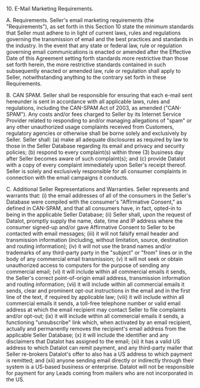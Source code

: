 10\.  	E-Mail Marketing Requirements.  

A.	Requirements.  Seller's email marketing requirements (the "Requirements"), as set forth in this Section 10 state the minimum standards that Seller must adhere to in light of current laws, rules and regulations governing the transmission of email and the best practices and standards in the industry.  In the event that any state or federal law, rule or regulation governing email communications is enacted or amended after the Effective Date of this Agreement setting forth standards more restrictive than those set forth herein, the more restrictive standards contained in such subsequently enacted or amended law, rule or regulation shall apply to Seller, notwithstanding anything to the contrary set forth in these Requirements.  

B.	CAN SPAM.  Seller shall be responsible for ensuring that each e-mail sent hereunder is sent in accordance with all applicable laws, rules and regulations, including the CAN-SPAM Act of 2003, as amended ("CAN-SPAM").  Any costs and/or fees charged to Seller by its Internet Service Provider related to responding to and/or managing allegations of "spam" or any other unauthorized usage complaints received from Customers, regulatory agencies or otherwise shall be borne solely and exclusively by Seller.  Seller shall: (a) make all adequate disclosures as required by law to those in the Seller Database regarding its email and privacy and security policies; (b) respond to every complaint(s) within three (3) business day after Seller becomes aware of such complaint(s); and (c) provide Datalot with a copy of every complaint immediately upon Seller's receipt thereof.  Seller is solely and exclusively responsible for all consumer complaints in connection with the email campaigns it conducts. 

C.	Additional Seller Representations and Warranties. Seller represents and warrants that: (i) the email addresses of all of the consumers in the Seller's Database were compiled with the consumer's "Affirmative Consent," as defined in CAN-SPAM, and that all consumers have, in fact, opted-in to being in the applicable Seller Database; (ii) Seller shall, upon the request of Datalot, promptly supply the name, date, time and IP address where the consumer signed-up and/or gave Affirmative Consent to Seller to be contacted with email messages; (iii) it will not falsify email header and transmission information (including, without limitation, source, destination and routing information); (iv) it will not use the brand names and/or trademarks of any third-party party in the "subject" or "from" lines or in the body of any commercial email transmission; (v) it will not seek or obtain unauthorized access to computers for the purpose of sending any commercial email; (vi) it will include within all commercial emails it sends, the Seller's correct point-of-origin email address, transmission information and routing information; (vii) it will include within all commercial emails it sends, clear and prominent opt-out instructions in the email and in the first line of the text, if required by applicable law; (viii) it will include within all commercial emails it sends, a toll-free telephone number or valid email address at which the email recipient may contact Seller to file complaints and/or opt-out; (ix) it will include within all commercial emails it sends, a functioning "unsubscribe" link which, when activated by an email recipient, actually and permanently removes the recipient's email address from the applicable Seller Database; (x) it will include the identifier and any disclaimers that Datalot has assigned to the email; (xi) it has a valid US address to which Datalot can remit payment, and any third-party mailer that Seller re-brokers Datalot's offer to also has a US address to which payment is remitted; and (xii)  anyone sending email directly or indirectly through their system is a US-based business or enterprise.  Datalot will not be responsible for payment for any Leads coming from mailers who are not incorporated in the US.